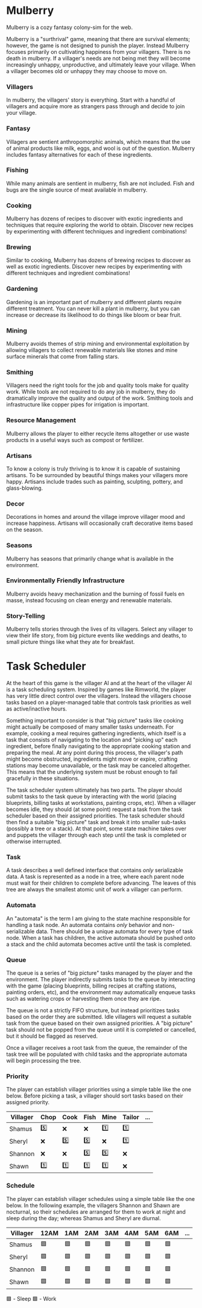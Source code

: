 # Mulberry
Mulberry is a cozy fantasy colony-sim for the web.

Mulberry is a "surthrival" game, meaning that there are survival elements; however, the game is not designed to punish the player. Instead Mulberry focuses primarily on cultivating happiness from your villagers. There is no death in mulberry. If a villager's needs are not being met they will become increasingly unhappy, unproductive, and ultimately leave your village. When a villager becomes old or unhappy they may choose to move on.

### Villagers
In mulberry, the villagers' story is everything. Start with a handful of villagers and acquire more as strangers pass through and decide to join your village.
### Fantasy
Villagers are sentient anthropomorphic animals, which means that the use of animal products like milk, eggs, and wool is out of the question. Mulberry includes fantasy alternatives for each of these ingredients. 
### Fishing
While many animals are sentient in mulberry, fish are not included. Fish and bugs are the single source of meat available in mulberry.
### Cooking
Mulberry has dozens of recipes to discover with exotic ingredients and techniques that require exploring the world to obtain. Discover new recipes by experimenting with different techniques and ingredient combinations!
### Brewing
Similar to cooking, Mulberry has dozens of brewing recipes to discover as well as exotic ingredients. Discover new recipes by experimenting with different techniques and ingredient combinations!
### Gardening
Gardening is an important part of mulberry and different plants require different treatment. You can never kill a plant in mulberry, but you can increase or decrease its likelihood to do things like bloom or bear fruit.
### Mining
Mulberry avoids themes of strip mining and environmental exploitation by allowing villagers to collect renewable materials like stones and mine surface minerals that come from falling stars.
### Smithing
Villagers need the right tools for the job and quality tools make for quality work. While tools are not required to do any job in mulberry, they do dramatically improve the quality and output of the work. Smithing tools and infrastructure like copper pipes for irrigation is important.
### Resource Management
Mulberry allows the player to either recycle items altogether or use waste products in a useful ways such as compost or fertilizer.
### Artisans
To know a colony is truly thriving is to know it is capable of sustaining artisans. To be surrounded by beautiful things makes your villagers more happy. Artisans include trades such as painting, sculpting, pottery, and glass-blowing.
### Decor
Decorations in homes and around the village improve villager mood and increase happiness. Artisans will occasionally craft decorative items based on the season.
### Seasons
Mulberry has seasons that primarily change what is available in the environment.
### Environmentally Friendly Infrastructure
Mulberry avoids heavy mechanization and the burning of fossil fuels en masse, instead focusing on clean energy and renewable materials.
### Story-Telling
Mulberry tells stories through the lives of its villagers. Select any villager to view their life story, from big picture events like weddings and deaths, to small picture things like what they ate for breakfast.


# Task Scheduler

At the heart of this game is the villager AI and at the heart of the villager AI is a task scheduling system. Inspired by games like Rimworld, the player has very little direct control over the villagers. Instead the villagers choose tasks based on a player-managed table that controls task priorities as well as active/inactive hours.

Something important to consider is that "big picture" tasks like cooking might actually be composed of many smaller tasks underneath. For example, cooking a meal requires gathering ingredients, which itself is a task that consists of navigating to the location and "picking up" each ingredient, before finally navigating to the appropriate cooking station and preparing the meal. At any point during this process, the villager's path might become obstructed, ingredients might move or expire, crafting stations may become unavailable, or the task may be canceled altogether. This means that the underlying system must be robust enough to fail gracefully in these situations.

The task scheduler system ultimately has two parts. The player should submit tasks to the task queue by interacting with the world (placing blueprints, billing tasks at workstations, painting crops, etc). When a villager becomes idle, they should (at some point) request a task from the task scheduler based on their assigned priorities. The task scheduler should then find a suitable "big picture" task and break it into smaller sub-tasks (possibly a tree or a stack). At that point, some state machine takes over and puppets the villager through each step until the task is completed or otherwise interrupted.

### Task
A task describes a well defined interface that contains *only* serializable data. A task is represented as a node in a tree, where each parent node must wait for their children to complete before advancing. The leaves of this tree are always the smallest atomic unit of work a villager can perform.

### Automata
An "automata" is the term I am giving to the state machine responsible for handling a task node. An automata contains *only* behavior and non-serializable data. There should be a unique automata for every type of task node. When a task has children, the active automata should be pushed onto a stack and the child automata becomes active until the task is completed.

### Queue
The queue is a series of "big picture" tasks managed by the player and the environment. The player indirectly submits tasks to the queue by interacting with the game (placing blueprints, billing recipes at crafting stations, painting orders, etc), and the environment may automatically enqueue tasks such as watering crops  or harvesting them once they are ripe.

The queue is not a strictly FIFO structure, but instead prioritizes tasks based on the order they are submitted. Idle villagers will request a suitable task from the queue based on their own assigned priorities. A "big picture" task should not be popped from the queue until it is completed or cancelled, but it should be flagged as reserved. 

Once a villager receives a root task from the queue, the remainder of the task tree will be populated with child tasks and the appropriate automata will begin processing the tree.

### Priority
The player can establish villager priorities using a simple table like the one below. Before picking a task, a villager should sort tasks based on their assigned priority.

| Villager | Chop | Cook | Fish | Mine | Tailor | ... |
| -------- | ---- | ---- | ---- | ---- | ------ | --- |
| Shamus   | 5️⃣  | ❌    | ❌    | 1️⃣  | 1️⃣    |     |
| Sheryl   | ❌    | 5️⃣  | 5️⃣  | ❌    | 1️⃣    |     |
| Shannon  | ❌    | ❌    | 5️⃣  | 5️⃣  | ❌      |     |
| Shawn    | 1️⃣  | 1️⃣  | 1️⃣  | 1️⃣  | ❌      |     |

### Schedule
The player can establish villager schedules using a simple table like the one below. In the following example, the villagers Shannon and Shawn are nocturnal, so their schedules are arranged for them to work at night and sleep during the day; whereas Shamus and Sheryl are diurnal.

| Villager | 12AM | 1AM | 2AM | 3AM | 4AM | 5AM | 6AM | ... |
| -------- | ---- | --- | --- | --- | --- | --- | --- | --- |
| Shamus   | 🟪   | 🟪  | 🟪  | 🟪  | 🟪  | 🟩  | 🟩  |     |
| Sheryl   | 🟪   | 🟪  | 🟪  | 🟪  | 🟪  | 🟩  | 🟩  |     |
| Shannon  | 🟩   | 🟩  | 🟩  | 🟩  | 🟩  | 🟩  | 🟪  |     |
| Shawn    | 🟩   | 🟩  | 🟩  | 🟩  | 🟩  | 🟩  | 🟪  |     |

🟪 - Sleep
🟩 - Work
